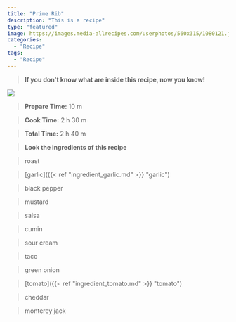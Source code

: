 ```yaml
---
title: "Prime Rib"
description: "This is a recipe"
type: "featured"
image: https://images.media-allrecipes.com/userphotos/560x315/1080121.jpg
categories: 
  - "Recipe"
tags: 
  - "Recipe"
---
```



>**If you don't know what are inside this recipe, now you know!**

![](../images/Recipes-Banner.jpg)
> **Prepare Time:** 10 m


> **Cook Time:** 2 h 30 m


> **Total Time:** 2 h 40 m

> **Look the ingredients of this recipe**

> roast

> [garlic]({{< ref "ingredient_garlic.md" >}} "garlic")

> black pepper

> mustard

> salsa

> cumin

> sour cream

> taco

> green onion

> [tomato]({{< ref "ingredient_tomato.md" >}} "tomato")

> cheddar

> monterey jack


